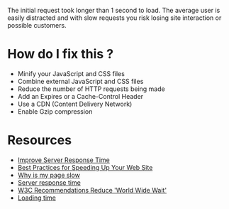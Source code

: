 The initial request took longer than 1 second to load. The average user is easily distracted and with slow requests
you risk losing site interaction or possible customers.


# How do I fix this ?


* Minify your JavaScript and CSS files
* Combine external JavaScript and CSS files
* Reduce the number of HTTP requests being made
* Add an Expires or a Cache-Control Header
* Use a CDN (Content Delivery Network)
* Enable Gzip compression


# Resources


* [Improve Server Response Time](https://developers.google.com/speed/docs/insights/Server)
* [Best Practices for Speeding Up Your Web Site](https://developer.yahoo.com/performance/rules.html)
* [Why is my page slow](https://gtmetrix.com/why-is-my-page-slow.html)
* [Server response time](https://varvy.com/pagespeed/improve-server-response.html)
* [W3C Recommendations Reduce 'World Wide Wait'](https://www.w3.org/Protocols/NL-PerfNote.html)
* [Loading time](https://blog.kissmetrics.com/loading-time/?wide=1)
